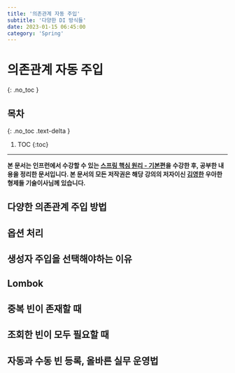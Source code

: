```yaml
---
title: '의존관계 자동 주입'
subtitle: '다양한 DI 방식들'
date: 2023-01-15 06:45:00
category: 'Spring'
---
```


# 의존관계 자동 주입
{: .no_toc }

## 목차
{: .no_toc .text-delta }

1. TOC
{:toc}

---

**본 문서는 인프런에서 수강할 수 있는 [스프링 핵심 원리 - 기본편](https://inflearn.com/course/스프링-핵심-원리-기본편)을 수강한 후, 공부한 내용을 정리한 문서입니다. 본 문서의 모든 저작권은 해당 강의의 저자이신 [김영한](https://inflearn.com/users/@yh) 우아한형제들 기술이사님께 있습니다.**

## 다양한 의존관계 주입 방법

## 옵션 처리

## 생성자 주입을 선택해야하는 이유

## Lombok

## 중복 빈이 존재할 때

## 조회한 빈이 모두 필요할 때

## 자동과 수동 빈 등록, 올바른 실무 운영법